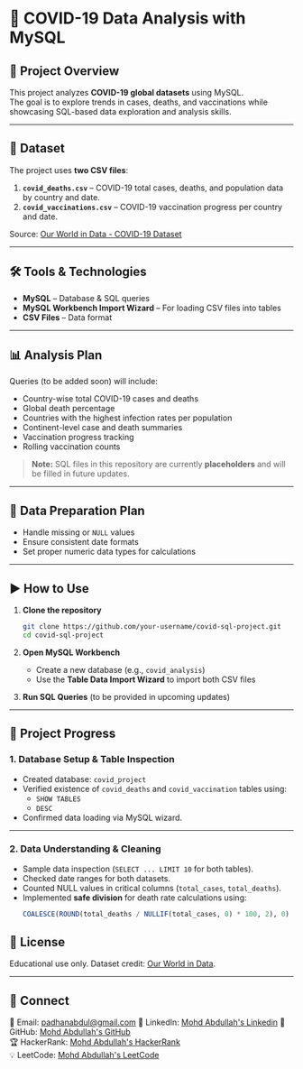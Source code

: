 # 🦠 COVID-19 Data Analysis with MySQL

## 📌 Project Overview
This project analyzes **COVID-19 global datasets** using MySQL.  
The goal is to explore trends in cases, deaths, and vaccinations while showcasing SQL-based data exploration and analysis skills.

---

## 📂 Dataset
The project uses **two CSV files**:

1. **`covid_deaths.csv`** – COVID-19 total cases, deaths, and population data by country and date.
2. **`covid_vaccinations.csv`** – COVID-19 vaccination progress per country and date.

Source: [Our World in Data - COVID-19 Dataset](https://ourworldindata.org/covid-deaths)

---

## 🛠️ Tools & Technologies
- **MySQL** – Database & SQL queries
- **MySQL Workbench Import Wizard** – For loading CSV files into tables
- **CSV Files** – Data format

---

## 📊 Analysis Plan
Queries (to be added soon) will include:
- Country-wise total COVID-19 cases and deaths
- Global death percentage
- Countries with the highest infection rates per population
- Continent-level case and death summaries
- Vaccination progress tracking
- Rolling vaccination counts

> **Note:** SQL files in this repository are currently **placeholders** and will be filled in future updates.

---

## 🧹 Data Preparation Plan
- Handle missing or `NULL` values
- Ensure consistent date formats
- Set proper numeric data types for calculations

---

## ▶️ How to Use
1. **Clone the repository**
    ```bash
    git clone https://github.com/your-username/covid-sql-project.git
    cd covid-sql-project
    ```

2. **Open MySQL Workbench**  
   - Create a new database (e.g., `covid_analysis`)
   - Use the **Table Data Import Wizard** to import both CSV files

3. **Run SQL Queries** (to be provided in upcoming updates)

---

## 📅 Project Progress

### 1. Database Setup & Table Inspection
- Created database: `covid_project`
- Verified existence of `covid_deaths` and `covid_vaccination` tables using:
  - `SHOW TABLES`
  - `DESC`
- Confirmed data loading via MySQL wizard.

---

### 2. Data Understanding & Cleaning
- Sample data inspection (`SELECT ... LIMIT 10` for both tables).
- Checked date ranges for both datasets.
- Counted NULL values in critical columns (`total_cases`, `total_deaths`).
- Implemented **safe division** for death rate calculations using:
  ```sql
  COALESCE(ROUND(total_deaths / NULLIF(total_cases, 0) * 100, 2), 0)


## 📜 License
Educational use only. Dataset credit: [Our World in Data](https://ourworldindata.org/covid-deaths).

---

## 🤝 Connect
📧 Email: padhanabdul@gmail.com
💼 LinkedIn: [Mohd Abdullah's Linkedin](https://www.linkedin.com/in/mohd-abdullah-783073244/)
📂 GitHub: [Mohd Abdullah's GitHub](https://github.com/Abdulgour)  
🏆 HackerRank: [Mohd Abdullah's HackerRank](https://www.hackerrank.com/profile/padhanabdul)  
💡 LeetCode: [Mohd Abdullah's LeetCode](https://leetcode.com/u/abdulgour/)


